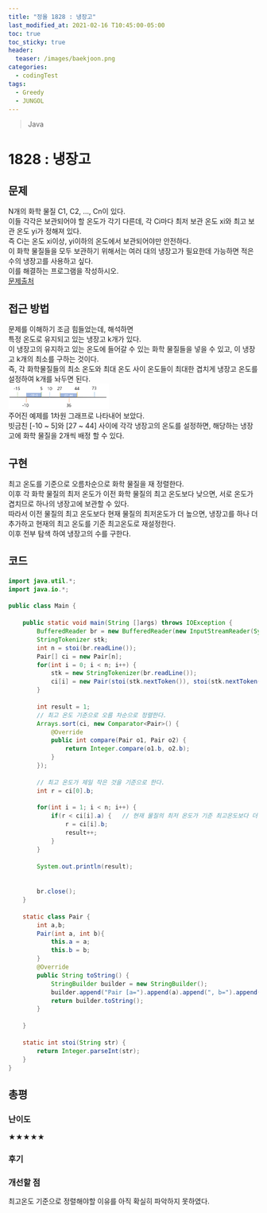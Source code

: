 ```yaml
---
title: "정올 1828 : 냉장고"
last_modified_at: 2021-02-16 T10:45:00-05:00
toc: true
toc_sticky: true
header:
  teaser: /images/baekjoon.png
categories: 
  - codingTest
tags:
  - Greedy
  - JUNGOL
---
```


> Java

1828 : 냉장고
=============
 
## 문제
N개의 화학 물질 C1, C2, …, Cn이 있다.  
이들 각각은 보관되어야 할 온도가 각기 다른데, 각 Ci마다 최저 보관 온도 xi와 최고 보관 온도 yi가 정해져 있다.  
즉 Ci는 온도 xi이상, yi이하의 온도에서 보관되어야만 안전하다.  
이 화학 물질들을 모두 보관하기 위해서는 여러 대의 냉장고가 필요한데 가능하면 적은 수의 냉장고를 사용하고 싶다.  
이를 해결하는 프로그램을 작성하시오.  
[문제출처](http://www.jungol.co.kr/bbs/board.php?bo_table=pbank&wr_id=1101&sca=3050)  

## 접근 방법
문제를 이해하기 조금 힘들었는데, 해석하면  
특정 온도로 유지되고 있는 냉장고 k개가 있다.  
이 냉장고의 유지하고 있는 온도에 들어갈 수 있는 화학 물질들을 넣을 수 있고, 이 냉장고 k개의 최소를 구하는 것이다.  
즉, 각 화학물질들의 최소 온도와 최대 온도 사이 온도들이 최대한 겹치게 냉장고 온도를 설정하여 k개를 놔두면 된다.  
<img src="/images/codingTest/jo/1828.PNG" width="40%" height="40%">  
주어진 예제를 1차원 그래프로 나타내어 보았다.  
빗금친 [-10 ~ 5]와 [27 ~ 44] 사이에 각각 냉장고의 온도를 설정하면, 해당하는 냉장고에 화학 물질을 2개씩 배정 할 수 있다.  

## 구현
최고 온도를 기준으로 오름차순으로 화학 물질을 재 정렬한다.  
이후 각 화학 물질의 최저 온도가 이전 화학 물질의 최고 온도보다 낮으면, 서로 온도가 겹치므로 하나의 냉장고에 보관할 수 있다.  
따라서 이전 물질의 최고 온도보다 현재 물질의 최저온도가 더 높으면, 냉장고를 하나 더 추가하고 현재의 최고 온도를 기준 최고온도로 재설정한다.  
이후 전부 탐색 하여 냉장고의 수를 구한다.

## 코드
```java
import java.util.*;
import java.io.*;

public class Main {
	
    public static void main(String []args) throws IOException {        
    	BufferedReader br = new BufferedReader(new InputStreamReader(System.in));
    	StringTokenizer stk; 
    	int n = stoi(br.readLine());
    	Pair[] ci = new Pair[n]; 
    	for(int i = 0; i < n; i++) {
    		stk = new StringTokenizer(br.readLine());
    		ci[i] = new Pair(stoi(stk.nextToken()), stoi(stk.nextToken()));
    	}
    	
    	int result = 1;
		// 최고 온도 기준으로 오름 차순으로 정렬한다.
    	Arrays.sort(ci, new Comparator<Pair>() {
			@Override
			public int compare(Pair o1, Pair o2) {
				return Integer.compare(o1.b, o2.b);
			}
		});
    	
		// 최고 온도가 제일 작은 것을 기준으로 한다.  
    	int r = ci[0].b;
    	
    	for(int i = 1; i < n; i++) {
    		if(r < ci[i].a) {	// 현재 물질의 최저 온도가 기준 최고온도보다 더 크면, 냉장고를 추가하며 기준을 변경한다. 
    			r = ci[i].b;
    			result++;
    		}
    	}
    	
    	System.out.println(result);

    	
    	br.close();
    }
    
    static class Pair {
    	int a,b;
    	Pair(int a, int b){
    		this.a = a;
    		this.b = b;
    	}
		@Override
		public String toString() {
			StringBuilder builder = new StringBuilder();
			builder.append("Pair [a=").append(a).append(", b=").append(b).append("]");
			return builder.toString();
		}
    	
    }
    
    static int stoi(String str) {
    	return Integer.parseInt(str);
    }
}
```

## 총평
### 난이도
★★★★★
### 후기

### 개선할 점
최고온도 기준으로 정렬해야할 이유를 아직 확실히 파악하지 못하였다.  